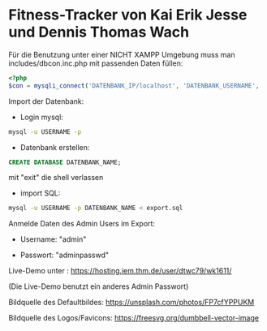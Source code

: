 # Fitness-Tracker von Kai Erik Jesse und Dennis Thomas Wach

Für die Benutzung unter einer NICHT XAMPP Umgebung muss man includes/dbcon.inc.php mit passenden Daten füllen:

```php
<?php
$con = mysqli_connect('DATENBANK_IP/localhost', 'DATENBANK_USERNAME', 'DATENBANK_PASSWD', 'DATENBANK_NAME');
```

Import der Datenbank:

- Login mysql:

```sh
mysql -u USERNAME -p
```

- Datenbank erstellen:

```sql
CREATE DATABASE DATENBANK_NAME;
```

mit "exit" die shell verlassen

- import SQL:

```sh
mysql -u USERNAME -p DATENBANK_NAME < export.sql
```

Anmelde Daten des Admin Users im Export:

- Username: "admin"

- Passwort: "adminpasswd"

Live-Demo unter : <https://hosting.iem.thm.de/user/dtwc79/wk1611/>

(Die Live-Demo benutzt ein anderes Admin Passwort)

Bildquelle des Defaultbildes:
<https://unsplash.com/photos/FP7cfYPPUKM>

Bildquelle des Logos/Favicons:
<https://freesvg.org/dumbbell-vector-image>

